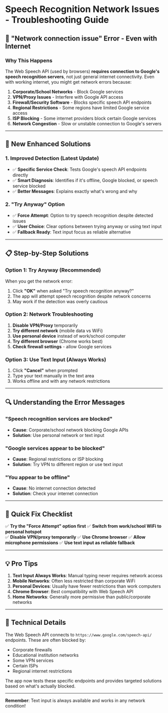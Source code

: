 # Speech Recognition Network Issues - Troubleshooting Guide

## 🚨 "Network connection issue" Error - Even with Internet

### Why This Happens
The Web Speech API (used by browsers) **requires connection to Google's speech recognition servers**, not just general internet connectivity. Even with working internet, you might get network errors because:

1. **Corporate/School Networks** - Block Google services
2. **VPN/Proxy Issues** - Interfere with Google API access  
3. **Firewall/Security Software** - Blocks specific speech API endpoints
4. **Regional Restrictions** - Some regions have limited Google service access
5. **ISP Blocking** - Some internet providers block certain Google services
6. **Network Congestion** - Slow or unstable connection to Google's servers

---

## 🔧 New Enhanced Solutions

### **1. Improved Detection (Latest Update)**
- ✅ **Specific Service Check**: Tests Google's speech API endpoints directly
- ✅ **Smart Diagnosis**: Identifies if it's offline, Google blocked, or speech service blocked
- ✅ **Better Messages**: Explains exactly what's wrong and why

### **2. "Try Anyway" Option**
- ✅ **Force Attempt**: Option to try speech recognition despite detected issues
- ✅ **User Choice**: Clear options between trying anyway or using text input
- ✅ **Fallback Ready**: Text input focus as reliable alternative

---

## 📋 Step-by-Step Solutions

### **Option 1: Try Anyway (Recommended)**
When you get the network error:
1. Click **"OK"** when asked "Try speech recognition anyway?"
2. The app will attempt speech recognition despite network concerns
3. May work if the detection was overly cautious

### **Option 2: Network Troubleshooting**
1. **Disable VPN/Proxy** temporarily
2. **Try different network** (mobile data vs WiFi)
3. **Use personal device** instead of work/school computer
4. **Try different browser** (Chrome works best)
5. **Check firewall settings** - allow Google services

### **Option 3: Use Text Input (Always Works)**
1. Click **"Cancel"** when prompted
2. Type your text manually in the text area
3. Works offline and with any network restrictions

---

## 🔍 Understanding the Error Messages

### **"Speech recognition services are blocked"**
- **Cause**: Corporate/school network blocking Google APIs
- **Solution**: Use personal network or text input

### **"Google services appear to be blocked"**
- **Cause**: Regional restrictions or ISP blocking
- **Solution**: Try VPN to different region or use text input

### **"You appear to be offline"**
- **Cause**: No internet connection detected
- **Solution**: Check your internet connection

---

## 🎯 Quick Fix Checklist

✅ **Try the "Force Attempt" option first**
✅ **Switch from work/school WiFi to personal hotspot**  
✅ **Disable VPN/proxy temporarily**
✅ **Use Chrome browser**
✅ **Allow microphone permissions**
✅ **Use text input as reliable fallback**

---

## 💡 Pro Tips

1. **Text Input Always Works**: Manual typing never requires network access
2. **Mobile Networks**: Often less restricted than corporate WiFi
3. **Personal Devices**: Usually have fewer restrictions than work computers
4. **Chrome Browser**: Best compatibility with Web Speech API
5. **Home Networks**: Generally more permissive than public/corporate networks

---

## 🔬 Technical Details

The Web Speech API connects to `https://www.google.com/speech-api/` endpoints. These are often blocked by:
- Corporate firewalls
- Educational institution networks  
- Some VPN services
- Certain ISPs
- Regional internet restrictions

The app now tests these specific endpoints and provides targeted solutions based on what's actually blocked.

---

**Remember**: Text input is always available and works in any network condition!